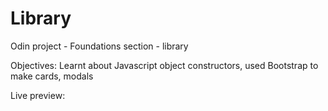 # Library

Odin project - Foundations section - library

Objectives: Learnt about Javascript object constructors, used Bootstrap to make cards, modals 

Live preview:
